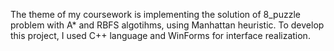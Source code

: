 The theme of my coursework is implementing the solution of 8_puzzle problem with A* and RBFS algotihms, using Manhattan heuristic. 
To develop this project, I used C++ language and WinForms for interface realization. 

